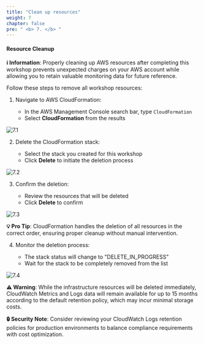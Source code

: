```yaml
---
title: "Clean up resources"
weight: 7
chapter: false
pre: " <b> 7. </b> "
---
```


#### Resource Cleanup

**ℹ️ Information**: Properly cleaning up AWS resources after completing this workshop prevents unexpected charges on your AWS account while allowing you to retain valuable monitoring data for future reference.

Follow these steps to remove all workshop resources:

1. Navigate to AWS CloudFormation:

   - In the AWS Management Console search bar, type `CloudFormation`
   - Select **CloudFormation** from the results

![7.1](/images/7-clean-up-resources/7.1.png)

2. Delete the CloudFormation stack:

   - Select the stack you created for this workshop
   - Click **Delete** to initiate the deletion process

![7.2](/images/7-clean-up-resources/7.2.png)

3. Confirm the deletion:

   - Review the resources that will be deleted
   - Click **Delete** to confirm

![7.3](/images/7-clean-up-resources/7.3.png)

**💡 Pro Tip**: CloudFormation handles the deletion of all resources in the correct order, ensuring proper cleanup without manual intervention.

4. Monitor the deletion process:

   - The stack status will change to "DELETE_IN_PROGRESS"
   - Wait for the stack to be completely removed from the list

![7.4](/images/7-clean-up-resources/7.4.png)

**⚠️ Warning**: While the infrastructure resources will be deleted immediately, CloudWatch Metrics and Logs data will remain available for up to 15 months according to the default retention policy, which may incur minimal storage costs.

**🔒 Security Note**: Consider reviewing your CloudWatch Logs retention policies for production environments to balance compliance requirements with cost optimization.
